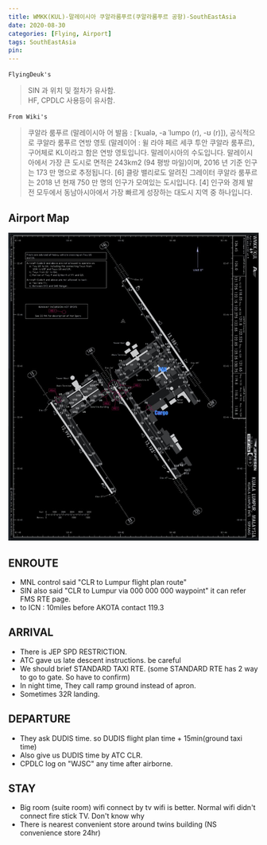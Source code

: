 ```yaml
---
title: WMKK(KUL)-말레이시아 쿠알라룸푸르(쿠알라룸푸르 공항)-SouthEastAsia
date: 2020-08-30
categories: [Flying, Airport]
tags: SouthEastAsia
pin:
---
```

`FlyingDeuk's`
>SIN 과 위치 및 절차가 유사함. <br>
HF, CPDLC 사용등이 유사함.

`From Wiki's`
>쿠알라 룸푸르 (말레이시아 어 발음 : [ˈkualə, -a ˈlumpo (r), -ʊ (r)]), 공식적으로 쿠알라 룸푸르 연방 영토 (말레이어 : 윌 라야 페르 세쿠 투안 쿠알라 룸푸르), 구어체로 KL이라고 함은 연방 영토입니다. 말레이시아의 수도입니다. 말레이시아에서 가장 큰 도시로 면적은 243km2 (94 평방 마일)이며, 2016 년 기준 인구는 173 만 명으로 추정됩니다. [6] 클랑 밸리로도 알려진 그레이터 쿠알라 룸푸르는 2018 년 현재 750 만 명의 인구가 모여있는 도시입니다. [4] 인구와 경제 발전 모두에서 동남아시아에서 가장 빠르게 성장하는 대도시 지역 중 하나입니다.

## Airport Map
![kul](/img/flying/airport/kul_ap.jpg)

## ENROUTE
- MNL control said "CLR to Lumpur flight plan route"
- SIN also said "CLR to Lumpur via 000 000 000 waypoint" it can refer FMS RTE page.
- to ICN : 10miles before AKOTA contact 119.3

## ARRIVAL
- There is JEP SPD RESTRICTION.
- ATC gave us late descent instructions. be careful
- We should brief STANDARD TAXI RTE. (some STANDARD RTE has 2 way to go to gate. So have to confirm)
- In night time, They call ramp ground instead of apron.
- Sometimes 32R landing.

## DEPARTURE
- They ask DUDIS time. so DUDIS flight plan time + 15min(ground taxi time)
- Also give us DUDIS time by ATC CLR.
- CPDLC log on "WJSC" any time after airborne.

## STAY
- Big room (suite room) wifi connect by tv wifi is better. Normal wifi didn't connect fire stick TV. Don't know why
- There is nearest convenient store around twins building (NS convenience store 24hr)
